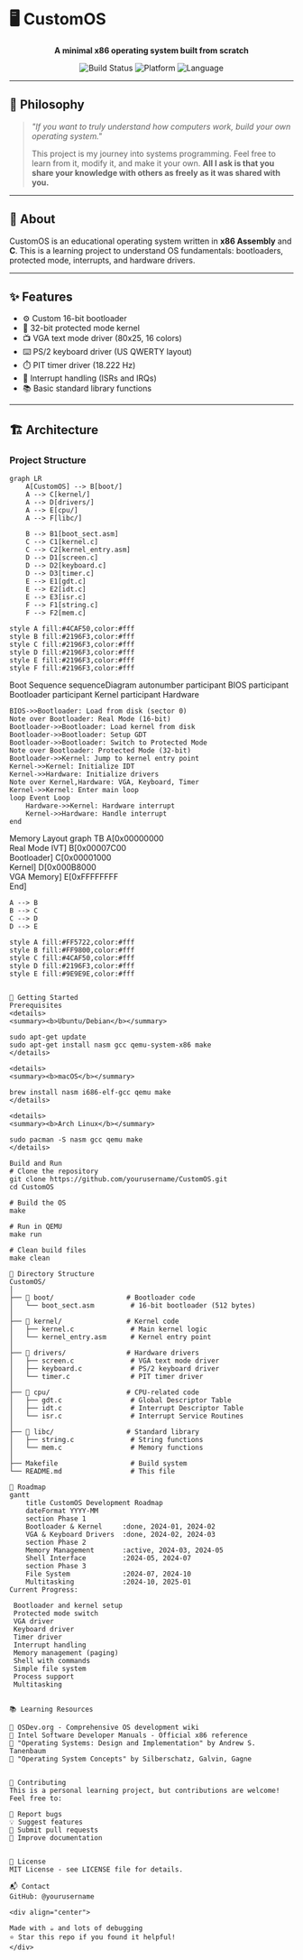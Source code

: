 # 🖥️ CustomOS

<div align="center">

**A minimal x86 operating system built from scratch**

![Build Status](https://img.shields.io/badge/build-passing-brightgreen)
![Platform](https://img.shields.io/badge/platform-x86-blue)
![Language](https://img.shields.io/badge/language-C%20%7C%20Assembly-orange)

</div>

---

## 💭 Philosophy

> *"If you want to truly understand how computers work, build your own operating system."*
> 
> This project is my journey into systems programming. Feel free to learn from it, modify it, and make it your own. **All I ask is that you share your knowledge with others as freely as it was shared with you.**

---

## 📖 About

CustomOS is an educational operating system written in **x86 Assembly** and **C**. This is a learning project to understand OS fundamentals: bootloaders, protected mode, interrupts, and hardware drivers.

---

## ✨ Features

- ⚙️ Custom 16-bit bootloader
- 🚀 32-bit protected mode kernel
- 📺 VGA text mode driver (80x25, 16 colors)
- ⌨️ PS/2 keyboard driver (US QWERTY layout)
- ⏱️ PIT timer driver (18.222 Hz)
- 🔔 Interrupt handling (ISRs and IRQs)
- 📚 Basic standard library functions

---

## 🏗️ Architecture

### Project Structure

```mermaid
graph LR
    A[CustomOS] --> B[boot/]
    A --> C[kernel/]
    A --> D[drivers/]
    A --> E[cpu/]
    A --> F[libc/]
    
    B --> B1[boot_sect.asm]
    C --> C1[kernel.c]
    C --> C2[kernel_entry.asm]
    D --> D1[screen.c]
    D --> D2[keyboard.c]
    D --> D3[timer.c]
    E --> E1[gdt.c]
    E --> E2[idt.c]
    E --> E3[isr.c]
    F --> F1[string.c]
    F --> F2[mem.c]
```
    style A fill:#4CAF50,color:#fff
    style B fill:#2196F3,color:#fff
    style C fill:#2196F3,color:#fff
    style D fill:#2196F3,color:#fff
    style E fill:#2196F3,color:#fff
    style F fill:#2196F3,color:#fff
Boot Sequence
sequenceDiagram
    autonumber
    participant BIOS
    participant Bootloader
    participant Kernel
    participant Hardware
    
    BIOS->>Bootloader: Load from disk (sector 0)
    Note over Bootloader: Real Mode (16-bit)
    Bootloader->>Bootloader: Load kernel from disk
    Bootloader->>Bootloader: Setup GDT
    Bootloader->>Bootloader: Switch to Protected Mode
    Note over Bootloader: Protected Mode (32-bit)
    Bootloader->>Kernel: Jump to kernel entry point
    Kernel->>Kernel: Initialize IDT
    Kernel->>Hardware: Initialize drivers
    Note over Kernel,Hardware: VGA, Keyboard, Timer
    Kernel->>Kernel: Enter main loop
    loop Event Loop
        Hardware->>Kernel: Hardware interrupt
        Kernel->>Hardware: Handle interrupt
    end
Memory Layout
graph TB
    A[0x00000000<br/>Real Mode IVT]
    B[0x00007C00<br/>Bootloader]
    C[0x00001000<br/>Kernel]
    D[0x000B8000<br/>VGA Memory]
    E[0xFFFFFFFF<br/>End]
    
    A --> B
    B --> C
    C --> D
    D --> E
    
    style A fill:#FF5722,color:#fff
    style B fill:#FF9800,color:#fff
    style C fill:#4CAF50,color:#fff
    style D fill:#2196F3,color:#fff
    style E fill:#9E9E9E,color:#fff
```

🚀 Getting Started
Prerequisites
<details>
<summary><b>Ubuntu/Debian</b></summary>

sudo apt-get update
sudo apt-get install nasm gcc qemu-system-x86 make
</details>

<details>
<summary><b>macOS</b></summary>

brew install nasm i686-elf-gcc qemu make
</details>

<details>
<summary><b>Arch Linux</b></summary>

sudo pacman -S nasm gcc qemu make
</details>

Build and Run
# Clone the repository
git clone https://github.com/yourusername/CustomOS.git
cd CustomOS

# Build the OS
make

# Run in QEMU
make run

# Clean build files
make clean

📂 Directory Structure
CustomOS/
│
├── 📁 boot/                  # Bootloader code
│   └── boot_sect.asm         # 16-bit bootloader (512 bytes)
│
├── 📁 kernel/                # Kernel code
│   ├── kernel.c              # Main kernel logic
│   └── kernel_entry.asm      # Kernel entry point
│
├── 📁 drivers/               # Hardware drivers
│   ├── screen.c              # VGA text mode driver
│   ├── keyboard.c            # PS/2 keyboard driver
│   └── timer.c               # PIT timer driver
│
├── 📁 cpu/                   # CPU-related code
│   ├── gdt.c                 # Global Descriptor Table
│   ├── idt.c                 # Interrupt Descriptor Table
│   └── isr.c                 # Interrupt Service Routines
│
├── 📁 libc/                  # Standard library
│   ├── string.c              # String functions
│   └── mem.c                 # Memory functions
│
├── Makefile                  # Build system
└── README.md                 # This file

🎯 Roadmap
gantt
    title CustomOS Development Roadmap
    dateFormat YYYY-MM
    section Phase 1
    Bootloader & Kernel     :done, 2024-01, 2024-02
    VGA & Keyboard Drivers  :done, 2024-02, 2024-03
    section Phase 2
    Memory Management       :active, 2024-03, 2024-05
    Shell Interface         :2024-05, 2024-07
    section Phase 3
    File System             :2024-07, 2024-10
    Multitasking            :2024-10, 2025-01
Current Progress:

 Bootloader and kernel setup
 Protected mode switch
 VGA driver
 Keyboard driver
 Timer driver
 Interrupt handling
 Memory management (paging)
 Shell with commands
 Simple file system
 Process support
 Multitasking


📚 Learning Resources

📖 OSDev.org - Comprehensive OS development wiki
📘 Intel Software Developer Manuals - Official x86 reference
📕 "Operating Systems: Design and Implementation" by Andrew S. Tanenbaum
📙 "Operating System Concepts" by Silberschatz, Galvin, Gagne


🤝 Contributing
This is a personal learning project, but contributions are welcome! 
Feel free to:

🐛 Report bugs
💡 Suggest features
🔧 Submit pull requests
📖 Improve documentation


📄 License
MIT License - see LICENSE file for details.

📬 Contact
GitHub: @yourusername

<div align="center">

Made with ☕ and lots of debugging
⭐ Star this repo if you found it helpful!
</div>
```
